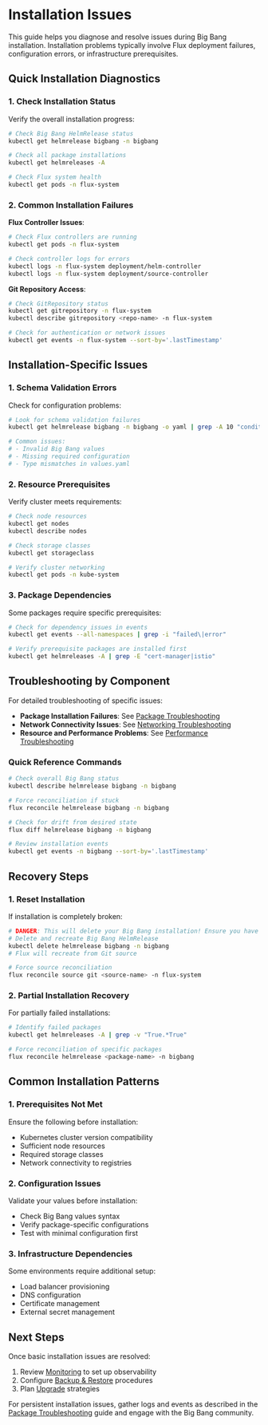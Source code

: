 # Installation Issues

This guide helps you diagnose and resolve issues during Big Bang installation. Installation problems typically involve Flux deployment failures, configuration errors, or infrastructure prerequisites.

## Quick Installation Diagnostics

### 1. Check Installation Status

Verify the overall installation progress:

```bash
# Check Big Bang HelmRelease status
kubectl get helmrelease bigbang -n bigbang

# Check all package installations
kubectl get helmreleases -A

# Check Flux system health
kubectl get pods -n flux-system
```

### 2. Common Installation Failures

**Flux Controller Issues**:
```bash
# Check Flux controllers are running
kubectl get pods -n flux-system

# Check controller logs for errors
kubectl logs -n flux-system deployment/helm-controller
kubectl logs -n flux-system deployment/source-controller
```

**Git Repository Access**:
```bash
# Check GitRepository status
kubectl get gitrepository -n flux-system
kubectl describe gitrepository <repo-name> -n flux-system

# Check for authentication or network issues
kubectl get events -n flux-system --sort-by='.lastTimestamp'
```

## Installation-Specific Issues

### 1. Schema Validation Errors

Check for configuration problems:

```bash
# Look for schema validation failures
kubectl get helmrelease bigbang -n bigbang -o yaml | grep -A 10 "conditions:"

# Common issues:
# - Invalid Big Bang values
# - Missing required configuration
# - Type mismatches in values.yaml
```

### 2. Resource Prerequisites

Verify cluster meets requirements:

```bash
# Check node resources
kubectl get nodes
kubectl describe nodes

# Check storage classes
kubectl get storageclass

# Verify cluster networking
kubectl get pods -n kube-system
```

### 3. Package Dependencies

Some packages require specific prerequisites:

```bash
# Check for dependency issues in events
kubectl get events --all-namespaces | grep -i "failed\|error"

# Verify prerequisite packages are installed first
kubectl get helmreleases -A | grep -E "cert-manager|istio"
```

## Troubleshooting by Component

For detailed troubleshooting of specific issues:

- **Package Installation Failures**: See [Package Troubleshooting](packages.md)
- **Network Connectivity Issues**: See [Networking Troubleshooting](networking.md)
- **Resource and Performance Problems**: See [Performance Troubleshooting](performance.md)

### Quick Reference Commands

```bash
# Check overall Big Bang status
kubectl describe helmrelease bigbang -n bigbang

# Force reconciliation if stuck
flux reconcile helmrelease bigbang -n bigbang

# Check for drift from desired state
flux diff helmrelease bigbang -n bigbang

# Review installation events
kubectl get events -n bigbang --sort-by='.lastTimestamp'
```

## Recovery Steps

### 1. Reset Installation

If installation is completely broken:

```bash
# DANGER: This will delete your Big Bang installation! Ensure you have backups.
# Delete and recreate Big Bang HelmRelease
kubectl delete helmrelease bigbang -n bigbang
# Flux will recreate from Git source

# Force source reconciliation
flux reconcile source git <source-name> -n flux-system
```

### 2. Partial Installation Recovery

For partially failed installations:

```bash
# Identify failed packages
kubectl get helmreleases -A | grep -v "True.*True"

# Force reconciliation of specific packages
flux reconcile helmrelease <package-name> -n bigbang
```

## Common Installation Patterns

### 1. Prerequisites Not Met

Ensure the following before installation:
- Kubernetes cluster version compatibility
- Sufficient node resources
- Required storage classes
- Network connectivity to registries

### 2. Configuration Issues

Validate your values before installation:
- Check Big Bang values syntax
- Verify package-specific configurations
- Test with minimal configuration first

### 3. Infrastructure Dependencies

Some environments require additional setup:
- Load balancer provisioning
- DNS configuration
- Certificate management
- External secret management

## Next Steps

Once basic installation issues are resolved:

1. Review [Monitoring](../monitoring.md) to set up observability
2. Configure [Backup & Restore](../backup-restore.md) procedures
3. Plan [Upgrade](upgrades.md) strategies

For persistent installation issues, gather logs and events as described in the [Package Troubleshooting](packages.md) guide and engage with the Big Bang community.
